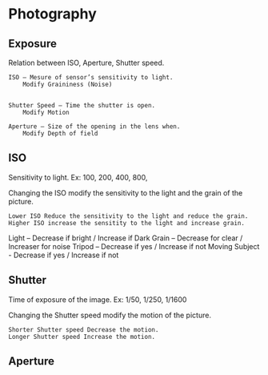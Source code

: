 # Photography

## Exposure

Relation between ISO, Aperture, Shutter speed.


   	ISO – Mesure of sensor’s sensitivity to light.
		Modify Graininess (Noise)

   
	Shutter Speed – Time the shutter is open.
		Modify Motion

	Aperture – Size of the opening in the lens when.
		Modify Depth of field


## ISO

Sensitivity to light. Ex: 100, 200, 400, 800,

Changing the ISO modify the sensitivity to the light and the grain of the picture.

	Lower ISO Reduce the sensitivity to the light and reduce the grain.	
	Higher ISO increase the sensitity to the light and increase grain.


Light – Decrease if bright / Increase if Dark
Grain – Decrease for clear / Increaser for noise
Tripod – Decrease if yes / Increase if not
Moving Subject - Decrease if yes / Increase if not


## Shutter 

Time of exposure of the image. Ex: 1/50, 1/250, 1/1600

Changing the Shutter speed modify the motion of the picture.

	Shorter Shutter speed Decrease the motion.
	Longer Shutter speed Increase the motion.




## Aperture


